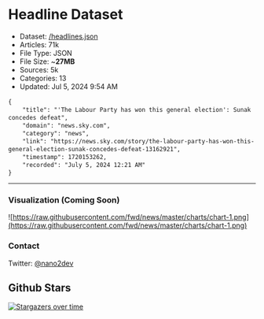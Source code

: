 # Headline Dataset

- Dataset: [/headlines.json](https://raw.githubusercontent.com/fwd/news/master/headlines.json) 
- Articles: 71k
- File Type: JSON
- File Size: ~**27MB**
- Sources: 5k
- Categories: 13
- Updated: Jul 5, 2024 9:54 AM

```
{
    "title": "'The Labour Party has won this general election': Sunak concedes defeat",
    "domain": "news.sky.com",
    "category": "news",
    "link": "https://news.sky.com/story/the-labour-party-has-won-this-general-election-sunak-concedes-defeat-13162921",
    "timestamp": 1720153262,
    "recorded": "July 5, 2024 12:21 AM"
}
```

---

### Visualization (Coming Soon)

![https://raw.githubusercontent.com/fwd/news/master/charts/chart-1.png](https://raw.githubusercontent.com/fwd/news/master/charts/chart-1.png)

### Contact 

Twitter: [@nano2dev](https://twitter.com/nano2dev)

## Github Stars

[![Stargazers over time](https://starchart.cc/fwd/news.svg)](https://starchart.cc/fwd/news)
